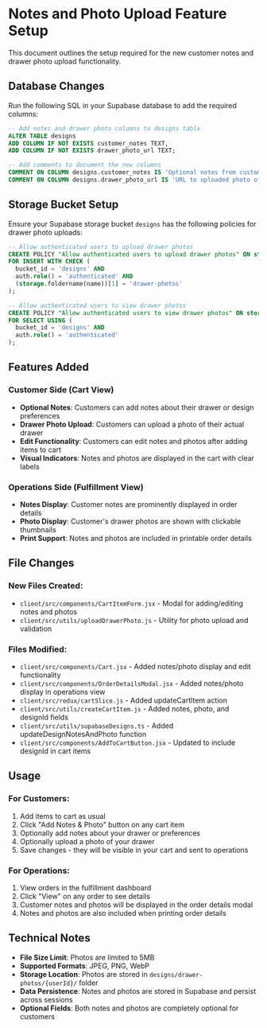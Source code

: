 # Notes and Photo Upload Feature Setup

This document outlines the setup required for the new customer notes and drawer photo upload functionality.

## Database Changes

Run the following SQL in your Supabase database to add the required columns:

```sql
-- Add notes and drawer photo columns to designs table
ALTER TABLE designs 
ADD COLUMN IF NOT EXISTS customer_notes TEXT,
ADD COLUMN IF NOT EXISTS drawer_photo_url TEXT;

-- Add comments to document the new columns
COMMENT ON COLUMN designs.customer_notes IS 'Optional notes from customer about the design or drawer';
COMMENT ON COLUMN designs.drawer_photo_url IS 'URL to uploaded photo of customer''s drawer';
```

## Storage Bucket Setup

Ensure your Supabase storage bucket `designs` has the following policies for drawer photo uploads:

```sql
-- Allow authenticated users to upload drawer photos
CREATE POLICY "Allow authenticated users to upload drawer photos" ON storage.objects
FOR INSERT WITH CHECK (
  bucket_id = 'designs' AND 
  auth.role() = 'authenticated' AND
  (storage.foldername(name))[1] = 'drawer-photos'
);

-- Allow authenticated users to view drawer photos
CREATE POLICY "Allow authenticated users to view drawer photos" ON storage.objects
FOR SELECT USING (
  bucket_id = 'designs' AND 
  auth.role() = 'authenticated'
);
```

## Features Added

### Customer Side (Cart View)
- **Optional Notes**: Customers can add notes about their drawer or design preferences
- **Drawer Photo Upload**: Customers can upload a photo of their actual drawer
- **Edit Functionality**: Customers can edit notes and photos after adding items to cart
- **Visual Indicators**: Notes and photos are displayed in the cart with clear labels

### Operations Side (Fulfillment View)
- **Notes Display**: Customer notes are prominently displayed in order details
- **Photo Display**: Customer's drawer photos are shown with clickable thumbnails
- **Print Support**: Notes and photos are included in printable order details

## File Changes

### New Files Created:
- `client/src/components/CartItemForm.jsx` - Modal for adding/editing notes and photos
- `client/src/utils/uploadDrawerPhoto.js` - Utility for photo upload and validation

### Files Modified:
- `client/src/components/Cart.jsx` - Added notes/photo display and edit functionality
- `client/src/components/OrderDetailsModal.jsx` - Added notes/photo display in operations view
- `client/src/redux/cartSlice.js` - Added updateCartItem action
- `client/src/utils/createCartItem.js` - Added notes, photo, and designId fields
- `client/src/utils/supabaseDesigns.ts` - Added updateDesignNotesAndPhoto function
- `client/src/components/AddToCartButton.jsx` - Updated to include designId in cart items

## Usage

### For Customers:
1. Add items to cart as usual
2. Click "Add Notes & Photo" button on any cart item
3. Optionally add notes about your drawer or preferences
4. Optionally upload a photo of your drawer
5. Save changes - they will be visible in your cart and sent to operations

### For Operations:
1. View orders in the fulfillment dashboard
2. Click "View" on any order to see details
3. Customer notes and photos will be displayed in the order details modal
4. Notes and photos are also included when printing order details

## Technical Notes

- **File Size Limit**: Photos are limited to 5MB
- **Supported Formats**: JPEG, PNG, WebP
- **Storage Location**: Photos are stored in `designs/drawer-photos/{userId}/` folder
- **Data Persistence**: Notes and photos are stored in Supabase and persist across sessions
- **Optional Fields**: Both notes and photos are completely optional for customers 